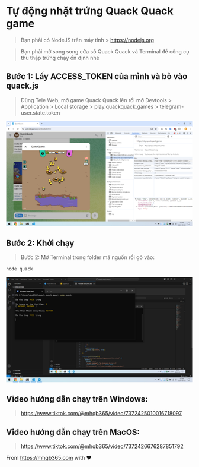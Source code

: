 #  Tự động nhặt trứng Quack Quack game

> Bạn phải có NodeJS trên máy tính > https://nodejs.org

> Bạn phải mở song song cửa sổ Quack Quack và Terminal để công cụ thu thập trứng chạy ổn định nhé

## Bước 1: Lấy ACCESS_TOKEN của mình và bỏ vào quack.js

> Dùng Tele Web, mở game Quack Quack lên rồi mở Devtools > Application > Local storage > play.quackquack.games > telegram-user.state.token

<img src="./img/1.png" />

## Bước 2: Khởi chạy

> Bước 2: Mở Terminal trong folder mã nguồn rồi gõ vào:

```sh
node quack
```

<img src="./img/2.png" />

## Video hướng dẫn chạy trên Windows:

> https://www.tiktok.com/@mhqb365/video/7372425010016718097

## Video hướng dẫn chạy trên MacOS:

> https://www.tiktok.com/@mhqb365/video/7372426676287851792

From https://mhqb365.com with ♥
